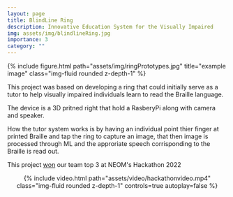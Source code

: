 ```yaml
---
layout: page
title: BlindLine Ring
description: Innovative Education System for the Visually Impaired
img: assets/img/blindlineRing.jpg
importance: 3
category: ""
---
```

<div class="row">
    <div class="col-sm mt-3 mt-md-0">
        {% include figure.html path="assets/img/ringPrototypes.jpg" title="example image" class="img-fluid rounded z-depth-1" %}
    </div>
</div>

This project was based on developing a ring that could initially serve as a tutor to help visually impaired individuals learn to read the Braille language.

The device is a 3D pritned right that hold a RasberyPi along with camera and speaker. 

How the tutor system works is by having an individual point thier finger at printed Braille and tap the ring to capture an image, that then image is processed through ML and the approriate speech corrisponding to the Braille is read out.


This project <a href="https://www.neom.com/en-us/newsroom/hackathon-winning-teams"> won</a> our team top 3 at NEOM's Hackathon 2022

<center>
<div class="row">
    <div class="col-sm mt-3 mt-md-0">
        {% include video.html path="assets/video/hackathonvideo.mp4" class="img-fluid rounded z-depth-1" controls=true autoplay=false %}
    </div>
</div>
</center>


